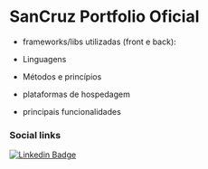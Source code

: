 # SanCruz Portfolio Oficial





- frameworks/libs utilizadas (front e back):

- Linguagens

- Métodos e princípios

- plataformas de hospedagem

- principais funcionalidades




### Social links

[![Linkedin Badge](https://img.shields.io/badge/-LinkedIn-blue?style=flat-rounded&logo=Linkedin&logoColor=white&link=https://www.linkedin.com/in/sanmir-cruz/)](https://www.linkedin.com/in/sanmir-cruz/)
